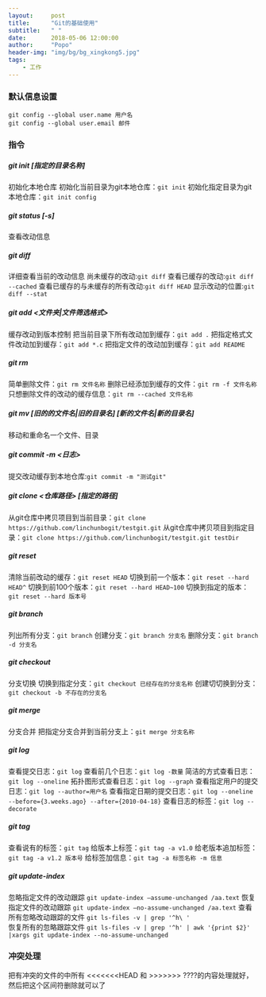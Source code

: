 ```yaml
---
layout:     post
title:      "Git的基础使用"
subtitle:   " "
date:       2018-05-06 12:00:00
author:     "Popo"
header-img: "img/bg/bg_xingkong5.jpg"
tags:
    - 工作
---
```



### 默认信息设置
```
git config --global user.name 用户名
git config --global user.email 邮件
```

### 指令
##### git init [指定的目录名称]
初始化本地仓库
初始化当前目录为git本地仓库：`git init`
初始化指定目录为git本地仓库：`git init config`

##### git status [-s]
查看改动信息

##### git diff
详细查看当前的改动信息
尚未缓存的改动:`git diff`
查看已缓存的改动:`git diff --cached`
查看已缓存的与未缓存的所有改动:`git diff HEAD`
显示改动的位置:`git diff --stat`

##### git add <文件夹|文件筛选格式>
缓存改动到版本控制
把当前目录下所有改动加到缓存：`git add .`
把指定格式文件改动加到缓存：`git add *.c`
把指定文件的改动加到缓存：`git add README`

##### git rm
简单删除文件：`git rm 文件名称`
删除已经添加到缓存的文件：`git rm -f 文件名称`
只想删除文件的改动的缓存信息：`git rm --cached 文件名称`

##### git mv [旧的的文件名|旧的目录名] [新的文件名|新的目录名]
移动和重命名一个文件、目录

##### git commit -m <日志>
提交改动缓存到本地仓库:`git commit -m "测试git"`

##### git clone <仓库路径> [指定的路径]
从git仓库中拷贝项目到当前目录：`git clone https://github.com/linchunbogit/testgit.git`
从git仓库中拷贝项目到指定目录：`git clone https://github.com/linchunbogit/testgit.git testDir`

##### git reset
清除当前改动的缓存：`git reset HEAD`
切换到前一个版本：`git reset --hard HEAD^`
切换到前100个版本：`git reset --hard HEAD~100`
切换到指定的版本：`git reset --hard 版本号`

##### git branch
列出所有分支：`git branch`
创建分支：`git branch 分支名`
删除分支：`git branch -d 分支名`

##### git checkout
分支切换
切换到指定分支：`git checkout 已经存在的分支名称`
创建切切换到分支：`git checkout -b 不存在的分支名`

##### git merge
分支合并
把指定分支合并到当前分支上：`git merge 分支名称`

##### git log
查看提交日志：`git log`
查看前几个日志：`git log -数量`
简洁的方式查看日志：`git log --oneline`
拓扑图形式查看日志：`git log --graph`
查看指定用户的提交日志：`git log --author=用户名`
查看指定日期的提交日志：`git log --oneline --before={3.weeks.ago} --after={2010-04-18}`
查看日志的标签：`git log --decorate`

##### git tag
查看说有的标签：`git tag`
给版本上标签：`git tag -a v1.0`
给老版本追加标签：`git tag -a v1.2 版本号`
给标签加信息：`git tag -a 标签名称 -m 信息`

##### git update-index
忽略指定文件的改动跟踪 `git update-index –assume-unchanged /aa.text` 
恢复指定文件的改动跟踪 `git update-index –no-assume-unchanged /aa.text` 
查看所有忽略改动跟踪的文件 `git ls-files -v | grep '^h\ '`</br>
恢复所有的忽略跟踪文件 `git ls-files -v | grep '^h' | awk '{print $2}' |xargs git update-index --no-assume-unchanged `<br>

### 冲突处理
把有冲突的文件的中所有 <<<<<<<HEAD 和 >>>>>>> ????的内容处理就好，然后把这个区间符删除就可以了








